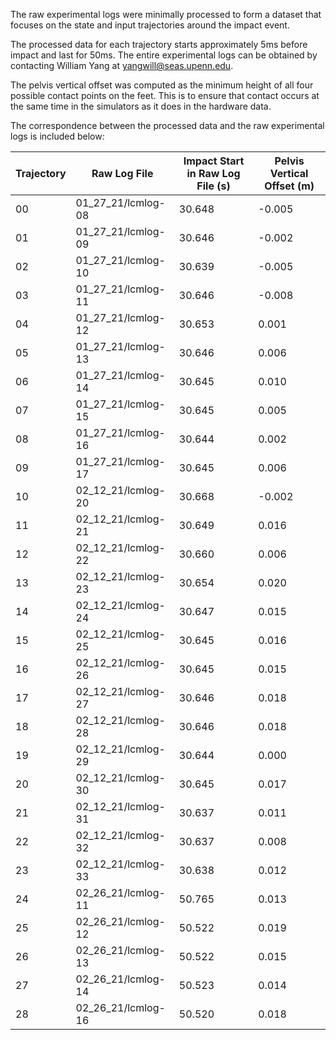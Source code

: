 The raw experimental logs were minimally processed to form a dataset that focuses on the state and input trajectories around the impact event.

The processed data for each trajectory starts approximately 5ms before impact and last for 50ms.
The entire experimental logs can be obtained by contacting William Yang at yangwill@seas.upenn.edu. 

The pelvis vertical offset was computed as the minimum height of all four possible contact points on the feet. 
This is to ensure that contact occurs at the same time in the simulators as it does in the hardware data. 

The correspondence between the processed data and the raw experimental logs is included below:

|Trajectory | Raw Log File| Impact Start in Raw Log File (s) | Pelvis Vertical Offset (m)|
|---|---|---|---|
|00| 01_27_21/lcmlog-08| 30.648| -0.005 |
|01| 01_27_21/lcmlog-09| 30.646| -0.002 |
|02| 01_27_21/lcmlog-10| 30.639| -0.005 |
|03| 01_27_21/lcmlog-11| 30.646| -0.008 |
|04| 01_27_21/lcmlog-12| 30.653|  0.001 |
|05| 01_27_21/lcmlog-13| 30.646|  0.006 |
|06| 01_27_21/lcmlog-14| 30.645|  0.010 |
|07| 01_27_21/lcmlog-15| 30.645|  0.005 |
|08| 01_27_21/lcmlog-16| 30.644|  0.002 |
|09| 01_27_21/lcmlog-17| 30.645|  0.006 |
|10| 02_12_21/lcmlog-20| 30.668| -0.002 |
|11| 02_12_21/lcmlog-21| 30.649|  0.016 |
|12| 02_12_21/lcmlog-22| 30.660|  0.006 |
|13| 02_12_21/lcmlog-23| 30.654|  0.020 |
|14| 02_12_21/lcmlog-24| 30.647|  0.015 |
|15| 02_12_21/lcmlog-25| 30.645|  0.016 |
|16| 02_12_21/lcmlog-26| 30.645|  0.015 |
|17| 02_12_21/lcmlog-27| 30.646|  0.018 |
|18| 02_12_21/lcmlog-28| 30.646|  0.018 |
|19| 02_12_21/lcmlog-29| 30.644|  0.000 |
|20| 02_12_21/lcmlog-30| 30.645|  0.017 |
|21| 02_12_21/lcmlog-31| 30.637|  0.011 |
|22| 02_12_21/lcmlog-32| 30.637|  0.008 |
|23| 02_12_21/lcmlog-33| 30.638|  0.012 |
|24| 02_26_21/lcmlog-11| 50.765|  0.013 |
|25| 02_26_21/lcmlog-12| 50.522|  0.019 |
|26| 02_26_21/lcmlog-13| 50.522|  0.015 |
|27| 02_26_21/lcmlog-14| 50.523|  0.014 |
|28| 02_26_21/lcmlog-16| 50.520|  0.018 |
